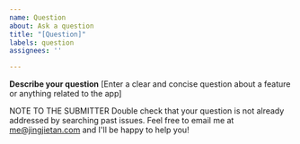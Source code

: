 ```yaml
---
name: Question
about: Ask a question
title: "[Question]"
labels: question
assignees: ''

---
```


**Describe your question**
[Enter a clear and concise question about a feature or anything related to the app]

NOTE TO THE SUBMITTER
Double check that your question is not already addressed by searching past issues. 
Feel free to email me at me@jingjietan.com and I'll be happy to help you!
